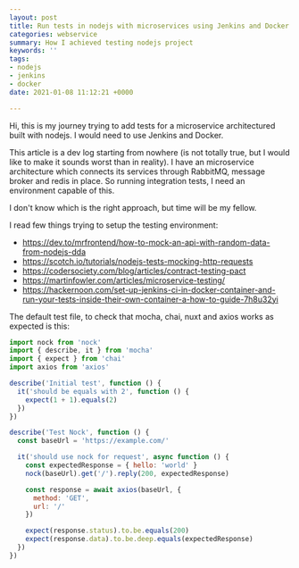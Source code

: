```yaml
---
layout: post
title: Run tests in nodejs with microservices using Jenkins and Docker
categories: webservice
summary: How I achieved testing nodejs project
keywords: ''
tags:
- nodejs
- jenkins
- docker
date: 2021-01-08 11:12:21 +0000

---
```


Hi, this is my journey trying to add tests for a microservice architectured built with nodejs. I would need to use Jenkins and Docker. 

This article is a dev log starting from nowhere (is not totally true, but I would like to make it sounds worst than in reality). I have an microservice architecture which connects its services through RabbitMQ, message broker and redis in place. So running integration tests, I need an environment capable of this.

I don't know which is the right approach, but time will be my fellow.

I read few things trying to setup the testing environment:

- https://dev.to/mrfrontend/how-to-mock-an-api-with-random-data-from-nodejs-dda
- https://scotch.io/tutorials/nodejs-tests-mocking-http-requests
- https://codersociety.com/blog/articles/contract-testing-pact
- https://martinfowler.com/articles/microservice-testing/
- https://hackernoon.com/set-up-jenkins-ci-in-docker-container-and-run-your-tests-inside-their-own-container-a-how-to-guide-7h8u32yi

The default test file, to check that mocha, chai, nuxt and axios works as expected is this:

```js
import nock from 'nock'
import { describe, it } from 'mocha'
import { expect } from 'chai'
import axios from 'axios'

describe('Initial test', function () {
  it('should be equals with 2', function () {
    expect(1 + 1).equals(2)
  })
})

describe('Test Nock', function () {
  const baseUrl = 'https://example.com/'

  it('should use nock for request', async function () {
    const expectedResponse = { hello: 'world' }
    nock(baseUrl).get('/').reply(200, expectedResponse)

    const response = await axios(baseUrl, {
      method: 'GET',
      url: '/'
    })

    expect(response.status).to.be.equals(200)
    expect(response.data).to.be.deep.equals(expectedResponse)
  })
})
```